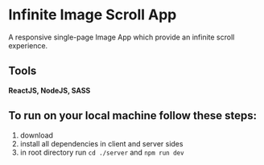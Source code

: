 # Infinite Image Scroll App

A responsive single-page Image App which provide an infinite scroll experience.

## Tools

**ReactJS, NodeJS, SASS**

## To run on your local machine follow these steps:

1. download
2. install all dependencies in client and server sides
3. in root directory run `cd ./server` and `npm run dev`
